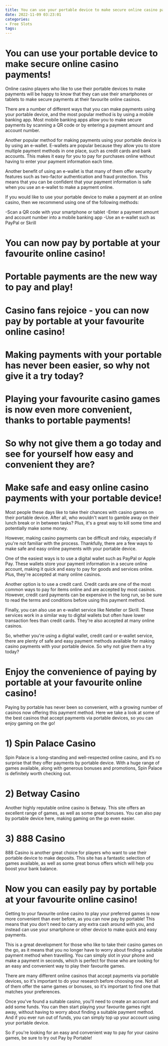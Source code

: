 ```yaml
---
title: You can use your portable device to make secure online casino payments!
date: 2022-11-09 03:23:01
categories:
- Free Slots
tags:
---
```



#  You can use your portable device to make secure online casino payments!

Online casino players who like to use their portable devices to make payments will be happy to know that they can use their smartphones or tablets to make secure payments at their favourite online casinos.

There are a number of different ways that you can make payments using your portable device, and the most popular method is by using a mobile banking app. Most mobile banking apps allow you to make secure payments by scanning a QR code or by entering a payment amount and account number.

Another popular method for making payments using your portable device is by using an e-wallet. E-wallets are popular because they allow you to store multiple payment methods in one place, such as credit cards and bank accounts. This makes it easy for you to pay for purchases online without having to enter your payment information each time.

Another benefit of using an e-wallet is that many of them offer security features such as two-factor authentication and fraud protection. This means that you can be confident that your payment information is safe when you use an e-wallet to make a payment online.

If you would like to use your portable device to make a payment at an online casino, then we recommend using one of the following methods:

-Scan a QR code with your smartphone or tablet
-Enter a payment amount and account number into a mobile banking app
-Use an e-wallet such as PayPal or Skrill

#  You can now pay by portable at your favourite online casino!

# Portable payments are the new way to pay and play!

# Casino fans rejoice - you can now pay by portable at your favourite online casino!

# Making payments with your portable has never been easier, so why not give it a try today?

# Playing your favourite casino games is now even more convenient, thanks to portable payments!

# So why not give them a go today and see for yourself how easy and convenient they are?

#  Make safe and easy online casino payments with your portable device!

Most people these days like to take their chances with casino games on their portable device. After all, who wouldn't want to gamble away on their lunch break or in between tasks? Plus, it's a great way to kill some time and potentially make some money.

However, making casino payments can be difficult and risky, especially if you're not familiar with the process. Thankfully, there are a few ways to make safe and easy online payments with your portable device.

One of the easiest ways is to use a digital wallet such as PayPal or Apple Pay. These wallets store your payment information in a secure online account, making it quick and easy to pay for goods and services online. Plus, they're accepted at many online casinos.

Another option is to use a credit card. Credit cards are one of the most common ways to pay for items online and are accepted by most casinos. However, credit card payments can be expensive in the long run, so be sure to read the terms and conditions before using this payment method.

Finally, you can also use an e-wallet service like Neteller or Skrill. These services work in a similar way to digital wallets but often have lower transaction fees than credit cards. They're also accepted at many online casinos.

So, whether you're using a digital wallet, credit card or e-wallet service, there are plenty of safe and easy payment methods available for making casino payments with your portable device. So why not give them a try today?

#  Enjoy the convenience of paying by portable at your favourite online casino!

Paying by portable has never been so convenient, with a growing number of casinos now offering this payment method. Here we take a look at some of the best casinos that accept payments via portable devices, so you can enjoy gaming on the go!

# 1) Spin Palace Casino

Spin Palace is a long-standing and well-respected online casino, and it’s no surprise that they offer payments by portable device. With a huge range of games available, along with generous bonuses and promotions, Spin Palace is definitely worth checking out.

# 2) Betway Casino

Another highly reputable online casino is Betway. This site offers an excellent range of games, as well as some great bonuses. You can also pay by portable device here, making gaming on the go even easier.

# 3) 888 Casino

888 Casino is another great choice for players who want to use their portable device to make deposits. This site has a fantastic selection of games available, as well as some great bonus offers which will help you boost your bank balance.

#  Now you can easily pay by portable at your favourite online casino!

Getting to your favourite online casino to play your preferred games is now more convenient than ever before, as you can now pay by portable! This means that you don't need to carry any extra cash around with you, and instead can use your smartphone or other device to make quick and easy payments.

This is a great development for those who like to take their casino games on the go, as it means that you no longer have to worry about finding a suitable payment method when travelling. You can simply slot in your phone and make a payment in seconds, which is perfect for those who are looking for an easy and convenient way to play their favourite games.

There are many different online casinos that accept payments via portable devices, so it's important to do your research before choosing one. Not all of them offer the same games or bonuses, so it's important to find one that matches your preferences.

Once you've found a suitable casino, you'll need to create an account and add some funds. You can then start playing your favourite games right away, without having to worry about finding a suitable payment method. And if you ever run out of funds, you can simply top up your account using your portable device.

So if you're looking for an easy and convenient way to pay for your casino games, be sure to try out Pay by Portable!